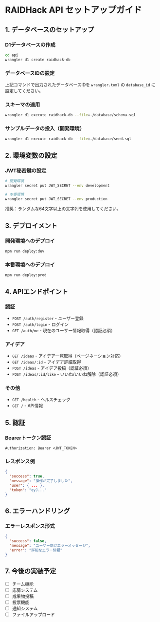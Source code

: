 # RAIDHack API セットアップガイド

## 1. データベースのセットアップ

### D1データベースの作成
```bash
cd api
wrangler d1 create raidhack-db
```

### データベースIDの設定
上記コマンドで出力されたデータベースIDを `wrangler.toml` の `database_id` に設定してください。

### スキーマの適用
```bash
wrangler d1 execute raidhack-db --file=./database/schema.sql
```

### サンプルデータの投入（開発環境）
```bash
wrangler d1 execute raidhack-db --file=./database/seed.sql
```

## 2. 環境変数の設定

### JWT秘密鍵の設定
```bash
# 開発環境
wrangler secret put JWT_SECRET --env development

# 本番環境
wrangler secret put JWT_SECRET --env production
```

推奨：ランダムな64文字以上の文字列を使用してください。

## 3. デプロイメント

### 開発環境へのデプロイ
```bash
npm run deploy:dev
```

### 本番環境へのデプロイ
```bash
npm run deploy:prod
```

## 4. APIエンドポイント

### 認証
- `POST /auth/register` - ユーザー登録
- `POST /auth/login` - ログイン
- `GET /auth/me` - 現在のユーザー情報取得（認証必須）

### アイデア
- `GET /ideas` - アイデア一覧取得（ページネーション対応）
- `GET /ideas/:id` - アイデア詳細取得
- `POST /ideas` - アイデア投稿（認証必須）
- `POST /ideas/:id/like` - いいね/いいね解除（認証必須）

### その他
- `GET /health` - ヘルスチェック
- `GET /` - API情報

## 5. 認証

### Bearerトークン認証
```
Authorization: Bearer <JWT_TOKEN>
```

### レスポンス例
```json
{
  "success": true,
  "message": "操作が完了しました",
  "user": { ... },
  "token": "eyJ..."
}
```

## 6. エラーハンドリング

### エラーレスポンス形式
```json
{
  "success": false,
  "message": "ユーザー向けエラーメッセージ",
  "error": "詳細なエラー情報"
}
```

## 7. 今後の実装予定

- [ ] チーム機能
- [ ] 応募システム
- [ ] 成果物投稿
- [ ] 投票機能
- [ ] 通知システム
- [ ] ファイルアップロード
